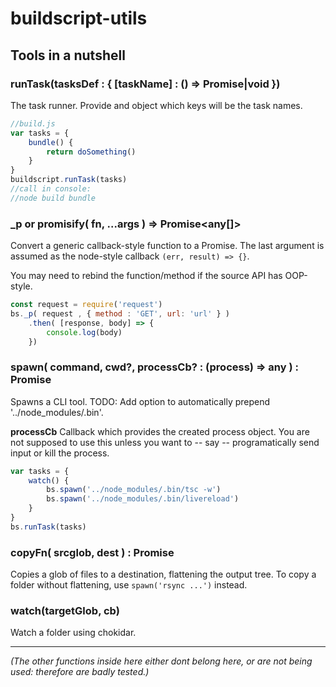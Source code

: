 # buildscript-utils


## Tools in a nutshell

### runTask(tasksDef : { [taskName] : () => Promise|void })

The task runner. Provide and object which keys will be the task names.

```javascript
//build.js
var tasks = {
    bundle() {
        return doSomething()
    }
}
buildscript.runTask(tasks)
//call in console:
//node build bundle
```

### _p or promisify( fn, ...args ) => Promise<any[]>

Convert a generic callback-style function to a Promise.
The last argument is assumed as the node-style callback `(err, result) => {}`.

You may need to rebind the function/method if the source API has OOP-style.

```javascript
const request = require('request')
bs._p( request , { method : 'GET', url: 'url' } )
    .then( [response, body] => {
        console.log(body)
    })
```

### spawn( command, cwd?, processCb? : (process) => any ) : Promise<void>

Spawns a CLI tool.
TODO: Add option to automatically prepend '../node_modules/.bin'.

**processCb** Callback which provides the created process object.
You are not supposed to use this unless you want to -- say -- programatically
send input or kill the process.

```javascript
var tasks = {
    watch() {
        bs.spawn('../node_modules/.bin/tsc -w')
        bs.spawn('../node_modules/.bin/livereload')
    }
}
bs.runTask(tasks)
```

### copyFn( srcglob, dest ) : Promise<void>

Copies a glob of files to a destination, flattening the output tree.
To copy a folder without flattening, use `spawn('rsync ...')` instead.


### watch(targetGlob, cb)

Watch a folder using chokidar.


---

_(The other functions inside here either dont belong here, or are not being used:
therefore are badly tested.)_
